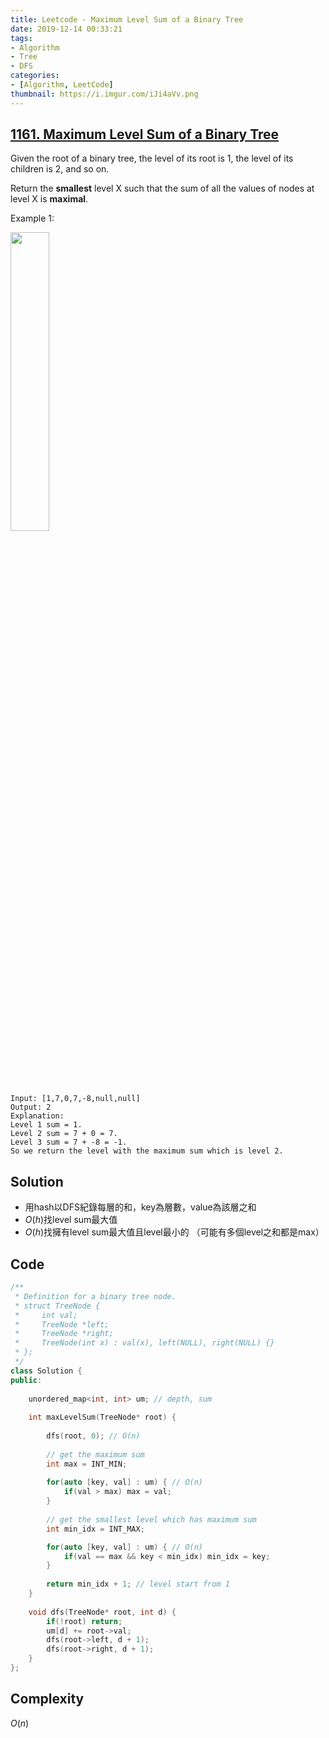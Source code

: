 ```yaml
---
title: Leetcode - Maximum Level Sum of a Binary Tree
date: 2019-12-14 00:33:21
tags:
- Algorithm
- Tree
- DFS
categories:
- [Algorithm, LeetCode]
thumbnail: https://i.imgur.com/iJi4aVv.png
---
```


## [1161. Maximum Level Sum of a Binary Tree](https://leetcode.com/problems/maximum-level-sum-of-a-binary-tree/)

Given the root of a binary tree, the level of its root is 1, the level of its children is 2, and so on.

Return the **smallest** level X such that the sum of all the values of nodes at level X is **maximal**.

Example 1:

<img src="https://i.imgur.com/ndFAR2v.png" width="35%" />

```
Input: [1,7,0,7,-8,null,null]
Output: 2
Explanation: 
Level 1 sum = 1.
Level 2 sum = 7 + 0 = 7.
Level 3 sum = 7 + -8 = -1.
So we return the level with the maximum sum which is level 2.
```

<!-- more -->

## Solution

* 用hash以DFS紀錄每層的和，key為層數，value為該層之和
* $O(h)$找level sum最大值
* $O(h)$找擁有level sum最大值且level最小的 （可能有多個level之和都是max）

## Code

```cpp
/**
 * Definition for a binary tree node.
 * struct TreeNode {
 *     int val;
 *     TreeNode *left;
 *     TreeNode *right;
 *     TreeNode(int x) : val(x), left(NULL), right(NULL) {}
 * };
 */
class Solution {
public:
    
    unordered_map<int, int> um; // depth, sum
    
    int maxLevelSum(TreeNode* root) {
        
        dfs(root, 0); // O(n)
        
        // get the maximum sum 
        int max = INT_MIN;
        
        for(auto [key, val] : um) { // O(n)
            if(val > max) max = val;
        }
        
        // get the smallest level which has maximum sum
        int min_idx = INT_MAX;

        for(auto [key, val] : um) { // O(n)
            if(val == max && key < min_idx) min_idx = key;
        }
        
        return min_idx + 1; // level start from 1
    }
    
    void dfs(TreeNode* root, int d) {
        if(!root) return;
        um[d] += root->val;
        dfs(root->left, d + 1);
        dfs(root->right, d + 1);
    }
};
```

## Complexity

$O(n)$